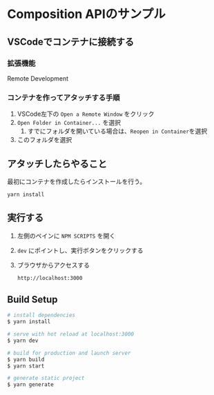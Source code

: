 # Composition APIのサンプル

## VSCodeでコンテナに接続する

### 拡張機能

Remote Development

### コンテナを作ってアタッチする手順

1. VSCode左下の `Open a Remote Window` をクリック
1. `Open Folder in Container...` を選択
    1. すでにフォルダを開いている場合は、`Reopen in Container`を選択
1. このフォルダを選択

## アタッチしたらやること

最初にコンテナを作成したらインストールを行う。

```bash
yarn install
```

## 実行する

1. 左側のペインに `NPM SCRIPTS` を開く

1. `dev` にポイントし、実行ボタンをクリックする

1. ブラウザからアクセスする

    ```bash
    http://localhost:3000
    ```

## Build Setup

```bash
# install dependencies
$ yarn install

# serve with hot reload at localhost:3000
$ yarn dev

# build for production and launch server
$ yarn build
$ yarn start

# generate static project
$ yarn generate
```
